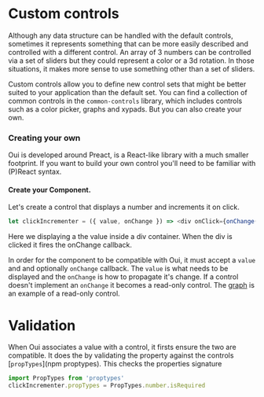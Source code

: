 # Custom controls

Although any data structure can be handled with the default controls, sometimes
it represents something that can be more easily described and controlled with a
different control. An array of 3 numbers can be controlled via a set of sliders
but they could represent a color or a 3d rotation. In those situations, it makes
more sense to use something other than a set of sliders.

Custom controls allow you to define new control sets that might be better suited
to your application than the default set. You can find a collection of common controls
in the `common-controls` library, which includes controls such as a color picker,
graphs and xypads. But you can also create your own.

### Creating your own

Oui is developed around Preact, is a React-like library with a much smaller
footprint. If you want to build your own control you'll need to be familiar
with (P)React syntax.

#### Create your Component.

Let's create a control that displays a number and increments it on click.

```javascript
let clickIncrementer = ({ value, onChange }) => <div onClick={onChange( value + 1 )}>{ value }</div>
```

Here we displaying a the value inside a div container. When the div is clicked it
fires the onChange callback.

In order for the component to be compatible with Oui, it must accept a `value`
and and optionally `onChange` callback.  The `value` is what needs to be displayed and the
`onChange` is how to propagate it's change. If a control doesn't implement an
`onChange` it becomes a read-only control. The [graph](common-controllers/src/graph)
is an example of a read-only control.

# Validation

When Oui associates a value with a control, it firsts ensure the two are compatible.
It does the by validating the property against the controls [`propTypes`](npm proptypes).
This checks the properties signature

```javascript
import PropTypes from 'proptypes'
clickIncrementer.propTypes = PropTypes.number.isRequired
```

